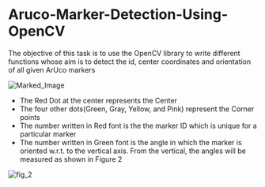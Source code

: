 # Aruco-Marker-Detection-Using-OpenCV
The objective of this task is to use the OpenCV library to write different functions whose aim is to detect the id, center coordinates and orientation of all given ArUco markers


![Marked_Image](https://github.com/Apetun/Aruco-Marker-Detection-Using-OpenCV/assets/114131523/f32ddcd6-581b-4de0-ad58-c4cc2abe70d5)

- The Red Dot at the center represents the Center
- The four other dots(Green, Gray, Yellow, and Pink) represent the Corner points
- The number written in Red font is the the marker ID which is unique for a particular marker
- The number written in Green font is the angle in which the marker is oriented w.r.t. to the vertical axis. From the vertical, the angles will be measured as shown in Figure 2
  
![fig_2](https://github.com/Apetun/Aruco-Marker-Detection-Using-OpenCV/assets/114131523/fc4b4f8e-a640-4b00-b63a-b91b0b57a160)
